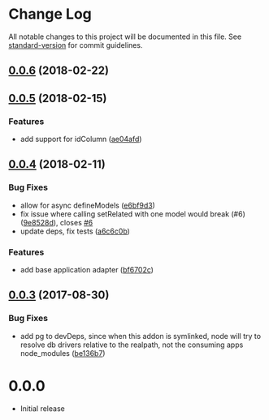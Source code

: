# Change Log

All notable changes to this project will be documented in this file. See [standard-version](https://github.com/conventional-changelog/standard-version) for commit guidelines.

<a name="0.0.6"></a>
## [0.0.6](https://github.com/davewasmer/denali-objection/compare/v0.0.5...v0.0.6) (2018-02-22)



<a name="0.0.5"></a>
## [0.0.5](https://github.com/denali-js/denali-objection/compare/v0.0.4...v0.0.5) (2018-02-15)


### Features

* add support for idColumn ([ae04afd](https://github.com/denali-js/denali-objection/commit/ae04afd))



<a name="0.0.4"></a>
## [0.0.4](https://github.com/denali-js/denali-objection/compare/v0.0.3...v0.0.4) (2018-02-11)


### Bug Fixes

* allow for async defineModels ([e6bf9d3](https://github.com/denali-js/denali-objection/commit/e6bf9d3))
* fix issue where calling setRelated with one model would break (#6) ([9e8528d](https://github.com/denali-js/denali-objection/commit/9e8528d)), closes [#6](https://github.com/denali-js/denali-objection/issues/6)
* update deps, fix tests ([a6c6c0b](https://github.com/denali-js/denali-objection/commit/a6c6c0b))


### Features

* add base application adapter ([bf6702c](https://github.com/denali-js/denali-objection/commit/bf6702c))



<a name="0.0.3"></a>
## [0.0.3](https://github.com/denali-js/denali-objection/compare/v0.0.2...v0.0.3) (2017-08-30)


### Bug Fixes

* add pg to devDeps, since when this addon is symlinked, node will try to resolve db drivers relative to the realpath, not the consuming apps node_modules ([be136b7](https://github.com/denali-js/denali-objection/commit/be136b7))



# 0.0.0

* Initial release
